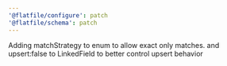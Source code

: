 ```yaml
---
'@flatfile/configure': patch
'@flatfile/schema': patch
---
```


Adding matchStrategy to enum to allow exact only matches. and upsert:false to LinkedField to better control upsert behavior

